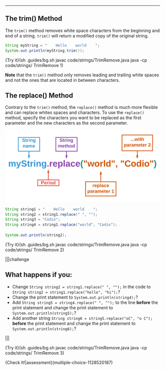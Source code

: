 ----------

## The trim() Method

The `trim()` method removes white space characters from the beginning and end of a string. `trim()` will return a modified copy of the original string.

```java
String myString = "    Hello    world    ";
System.out.println(myString.trim());
```

{Try it}(sh .guides/bg.sh javac code/strings/TrimRemove.java java -cp code/strings/ TrimRemove 1)

**Note** that the `trim()` method only removes leading and trailing white spaces and not the ones that are located in between characters.

## The replace() Method

Contrary to the `trim()` method, the `replace()` method is much more flexible and can replace whites spaces and characters. To use the `replace()` method, specify the characters you want to be replaced as the first parameter and the new characters as the second parameter.

![.guides/img/StringReplace](.guides/img/StringReplace.png)

```java
String string1 = "    Hello    world    ";
String string2 = string1.replace(" ", "");
String string3 = "Codio";
String string4 = string1.replace("world", "Codio");

System.out.println(string2);
```

{Try it}(sh .guides/bg.sh javac code/strings/TrimRemove.java java -cp code/strings/ TrimRemove 2)

|||challenge
## What happens if you:
* Change `String string2 = string1.replace(" ", "");` in the code to `String string2 = string1.replace("hello", "hi");`?
* Change the print statement to `System.out.println(string4);`?
* Add `String string5 = string4.replace(" ", "");` to the line **before** the print statement and change the print statement to `System.out.println(string5);`?
* Add another string `String string6 = string5.replace("oC", "o C");` **before** the print statement and change the print statement to `System.out.println(string6);`?

|||

{Try it}(sh .guides/bg.sh javac code/strings/TrimRemove.java java -cp code/strings/ TrimRemove 3)

{Check It!|assessment}(multiple-choice-1128520187)
